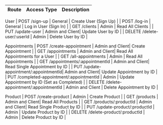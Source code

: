 

| Route                             | Access Type     | Description                                             |
|-----------------------------------|-----------------|---------------------------------------------------------|

User
| POST /sign-up                     | General         | Create User (Sign Up)                                   |
| POST /log-in                      | General         | Log in User (Sign In)                                   |
| GET /clients                      | Admin           | Read All Clients                                        |
| PUT /update-user                  | Admin and Client| Update User by ID                                       |
| DELETE /delete-user/:userId       | Admin           | Delete User by ID                                       |

Appointments
| POST /create-appointment              | Admin and Client| Create Appointment                                      |
| GET /appointments                     | Admin and Client| Read All Appointments for a User                         |
| GET /all-appointments                 | Admin           | Read All Appointments                                   |
| GET /appointments/:appointmentId      | Admin and Client| Read Single Appointment by ID                            |
| PUT /update-appointment/:appointmentId| Admin and Client| Update Appointment by ID                                |
| PUT /completed-appointment/:appointmentId | Admin        | Update Appointment by ID (Set as Completed)              |
| DELETE /delete-appointment/:appointmentId | Admin and Client | Delete Appointment by ID                           |

Product
| POST /create-product                  | Admin           | Create Product                                          |
| GET /products                         | Admin and Client| Read All Products                                       |
| GET /products/:productId              | Admin and Client| Read Single Product by ID                                |
| PUT /update-product/:productId        | Admin           | Update Product by ID                                    |
| DELETE /delete-product/:productId     | Admin           | Delete Product by ID                                    |